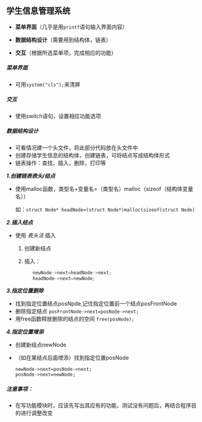 ## 学生信息管理系统



+ **菜单界面**（几乎是用`printf`语句输入界面内容）

+ **数据结构设计**（需要用到结构体，链表）

+ **交互**（根据所选菜单项，完成相应的功能）

  

##### 菜单界面

+ 可用`system("cls");`来清屏

##### 交互

+ 使用switch语句，设置相应功能选项

##### 数据结构设计

+ 可看情况建一个头文件，将此部分代码放在头文件中
+ 创建存储学生信息的结构体，创建链表，可将结点写成结构体形式
+ 链表操作：查找，插入，删除，打印等

***1.创建链表表头/结点***

- 使用malloc函数，类型名+变量名=（类型名）malloc（sizeof（结构体变量名））

  如：`struct Node* headNode=(struct Node*)malloc(sizeof(struct Node)`

***2.插入结点***

+ 使用 *表头法*  插入

  1. 创建新结点

  2. 插入：

     ```c
     	newNode->next=headNode->next;
     	headNode->next=newNode;
     ```

***3.指定位置删除***

+ 找到指定位置结点posNpde,记住指定位置前一个结点posFrontNode
+ 删除指定结点 `posFrontNode->next=posNode->next;`
+ 用free函数释放删除的结点的空间 `free(posNode);`

***4.指定位置增添***

+ 创建新结点newNode

+ （如在某结点后面增添）找到指定位置posNode

  ```
  newNode->next=posNode->next;
  posNode->next=newNode;
  ```

##### 注意事项：

+ 在写功能模块时，应该先写出其应有的功能，测试没有问题后，再结合程序目的进行调整改变

